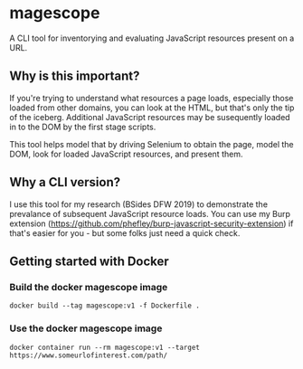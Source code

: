 # magescope
A CLI tool for inventorying and evaluating JavaScript resources present on a URL.

## Why is this important?

If you're trying to understand what resources a page loads, especially those loaded from other domains, you can look at the HTML, but that's only the tip of the iceberg. Additional JavaScript resources may be susequently loaded in to the DOM by the first stage scripts.

This tool helps model that by driving Selenium to obtain the page, model the DOM, look for loaded JavaScript resources, and present them.

## Why a CLI version?

I use this tool for my research (BSides DFW 2019) to demonstrate the prevalance of subsequent JavaScript resource loads. You can use my Burp extension (https://github.com/phefley/burp-javascript-security-extension) if that's easier for you - but some folks just need a quick check.

## Getting started with Docker

### Build the docker magescope image
```
docker build --tag magescope:v1 -f Dockerfile .
```

### Use the docker magescope image
```
docker container run --rm magescope:v1 --target https://www.someurlofinterest.com/path/
```


